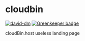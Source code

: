 # cloudbin 

[![david-dm](https://david-dm.org/tehKapa/cloudbin.svg)](https://david-dm.org/tehKapa/cloudbin)
[![Greenkeeper badge](https://badges.greenkeeper.io/tehKapa/cloudbin.svg)](https://greenkeeper.io/)


cloudBin.host useless landing page
